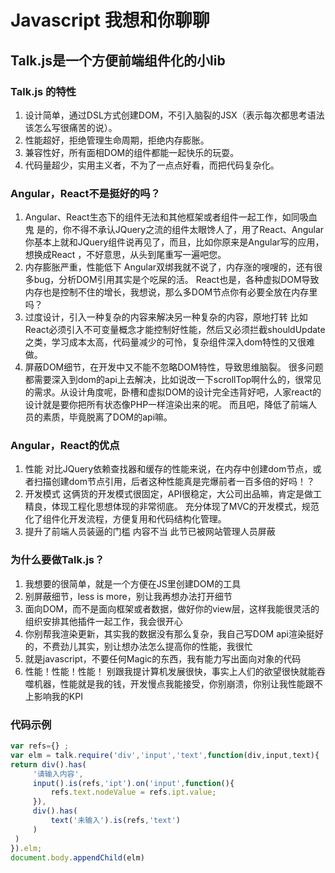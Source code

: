 # Javascript 我想和你聊聊

## Talk.js是一个方便前端组件化的小lib
### Talk.js 的特性
1. 设计简单，通过DSL方式创建DOM，不引入脑裂的JSX（表示每次都思考语法该怎么写很痛苦的说）。
2. 性能超好，拒绝管理生命周期，拒绝内存膨胀。
3. 兼容性好，所有面相DOM的组件都能一起快乐的玩耍。
4. 代码量超少，实用主义者，不为了一点点好看，而把代码复杂化。

### Angular，React不是挺好的吗？
1. Angular、React生态下的组件无法和其他框架或者组件一起工作，如同吸血鬼
是的，你不得不承认JQuery之流的组件太眼馋人了，用了React、Angular你基本上就和JQuery组件说再见了，而且，比如你原来是Angular写的应用，想换成React ，不好意思，从头到尾重写一遍吧您。
2. 内存膨胀严重，性能低下
Angular双绑我就不说了，内存涨的嗖嗖的，还有很多bug，分析DOM引用其实是个吃屎的活。
React也是，各种虚拟DOM导致内存也是控制不住的增长，我想说，那么多DOM节点你有必要全放在内存里吗？
3. 过度设计，引入一种复杂的内容来解决另一种复杂的内容，原地打转
比如React必须引入不可变量概念才能控制好性能，然后又必须拦截shouldUpdate之类，学习成本太高，代码量减少的可怜，复杂组件深入dom特性的又很难做。
4. 屏蔽DOM细节，在开发中又不能不忽略DOM特性，导致思维脑裂。
很多问题都需要深入到dom的api上去解决，比如说改一下scrollTop啊什么的，很常见的需求。从设计角度呢，卧槽和虚拟DOM的设计完全违背好吧，人家react的设计就是要你把所有状态像PHP一样渲染出来的呢。
而且吧，降低了前端人员的素质，毕竟脱离了DOM的api嘛。

### Angular，React的优点
1. 性能
对比JQuery依赖查找器和缓存的性能来说，在内存中创建dom节点，或者扫描创建dom节点引用，后者这种性能真是完爆前者一百多倍的好吗！？
2. 开发模式
这俩货的开发模式很固定，API很稳定，大公司出品嘛，肯定是做工精良，体现工程化思想体现的非常彻底。
充分体现了MVC的开发模式，规范化了组件化开发流程，方便复用和代码结构化管理。
3. 提升了前端人员装逼的门槛
内容不当 此节已被网站管理人员屏蔽

### 为什么要做Talk.js？
1. 我想要的很简单，就是一个方便在JS里创建DOM的工具
2. 别屏蔽细节，less is more，别让我再想办法打开细节
3. 面向DOM，而不是面向框架或者数据，做好你的view层，这样我能很灵活的组织安排其他插件一起工作，我会很开心
4. 你别帮我渲染更新，其实我的数据没有那么复杂，我自己写DOM api渲染挺好的，不费劲儿其实，别让想办法怎么提高你的性能，我很忙
5. 就是javascript，不要任何Magic的东西，我有能力写出面向对象的代码
6. 性能！性能！性能！ 别跟我提计算机发展很快，事实上人们的欲望很快就能吞噬机器，性能就是我的钱，开发慢点我能接受，你别崩溃，你别让我性能跟不上影响我的KPI


### 代码示例

```javascript
var refs={} ;
var elm = talk.require('div','input','text',function(div,input,text){
return div().has(
     '请输入内容',
     input().is(refs,'ipt').on('input',function(){
         refs.text.nodeValue = refs.ipt.value;
     }),
     div().has(
         text('未输入').is(refs,'text')
     )
 )
}).elm;
document.body.appendChild(elm)
```